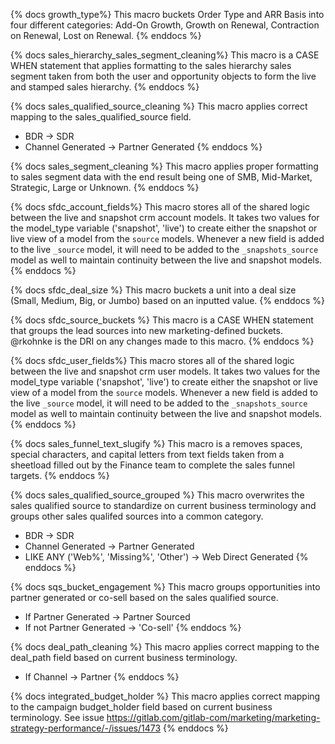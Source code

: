 {% docs growth_type%}
This macro buckets Order Type and ARR Basis into four different categories: Add-On Growth, Growth on Renewal, Contraction on Renewal, Lost on Renewal.
{% enddocs %}

{% docs sales_hierarchy_sales_segment_cleaning%}
This macro is a CASE WHEN statement that applies formatting to the sales hierarchy sales segment taken from both the user and opportunity objects to form the live and stamped sales hierarchy.
{% enddocs %}

{% docs sales_qualified_source_cleaning %}
This macro applies correct mapping to the sales_qualified_source field.
* BDR -> SDR
* Channel Generated -> Partner Generated
{% enddocs %}

{% docs sales_segment_cleaning %}
This macro applies proper formatting to sales segment data with the end result being one of SMB, Mid-Market, Strategic, Large or Unknown.
{% enddocs %}

{% docs sfdc_account_fields%}
This macro stores all of the shared logic between the live and snapshot crm account models. It takes two values for the model_type variable ('snapshot', 'live') to create either the snapshot or live view of a model from the `source` models. Whenever a new field is added to the live `_source` model, it will need to be added to the `_snapshots_source` model as well to maintain continuity between the live and snapshot models.
{% enddocs %}

{% docs sfdc_deal_size %}
This macro buckets a unit into a deal size (Small, Medium, Big, or Jumbo) based on an inputted value.
{% enddocs %}

{% docs sfdc_source_buckets %}
This macro is a CASE WHEN statement that groups the lead sources into new marketing-defined buckets. @rkohnke is the DRI on any changes made to this macro.
{% enddocs %}

{% docs sfdc_user_fields%}
This macro stores all of the shared logic between the live and snapshot crm user models. It takes two values for the model_type variable ('snapshot', 'live') to create either the snapshot or live view of a model from the `source` models. Whenever a new field is added to the live `_source` model, it will need to be added to the `_snapshots_source` model as well to maintain continuity between the live and snapshot models.
{% enddocs %}

{% docs sales_funnel_text_slugify %}
This macro is a removes spaces, special characters, and capital letters from text fields taken from a sheetload filled out by the Finance team to complete the sales funnel targets.
{% enddocs %}

{% docs sales_qualified_source_grouped %}
This macro overwrites the sales qualified source to standardize on current business terminology and groups other sales qualifed sources into a common category.
* BDR -> SDR
* Channel Generated -> Partner Generated
* LIKE ANY ('Web%', 'Missing%', 'Other') -> Web Direct Generated
{% enddocs %}

{% docs sqs_bucket_engagement %}
This macro groups opportunities into partner generated or co-sell based on the sales qualified source.
* If Partner Generated -> Partner Sourced
* If not Partner Generated -> 'Co-sell'
{% enddocs %}

{% docs deal_path_cleaning %}
This macro applies correct mapping to the deal_path field based on current business terminology.
* If Channel -> Partner
{% enddocs %}


{% docs integrated_budget_holder %}
This macro applies correct mapping to the campaign budget_holder field based on current business terminology. See issue https://gitlab.com/gitlab-com/marketing/marketing-strategy-performance/-/issues/1473
{% enddocs %}
